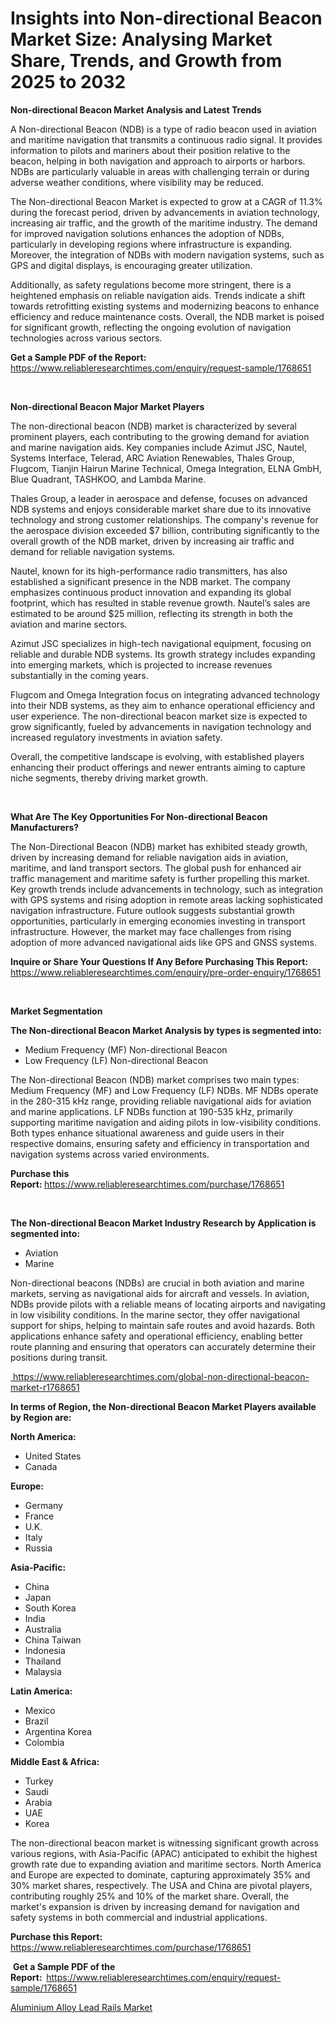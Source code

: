 <p><h1>Insights into Non-directional Beacon Market Size: Analysing Market Share, Trends, and Growth from 2025 to 2032</h1></p><p><strong>Non-directional Beacon Market Analysis and Latest Trends</strong></p>
<p><p>A Non-directional Beacon (NDB) is a type of radio beacon used in aviation and maritime navigation that transmits a continuous radio signal. It provides information to pilots and mariners about their position relative to the beacon, helping in both navigation and approach to airports or harbors. NDBs are particularly valuable in areas with challenging terrain or during adverse weather conditions, where visibility may be reduced.</p><p>The Non-directional Beacon Market is expected to grow at a CAGR of 11.3% during the forecast period, driven by advancements in aviation technology, increasing air traffic, and the growth of the maritime industry. The demand for improved navigation solutions enhances the adoption of NDBs, particularly in developing regions where infrastructure is expanding. Moreover, the integration of NDBs with modern navigation systems, such as GPS and digital displays, is encouraging greater utilization. </p><p>Additionally, as safety regulations become more stringent, there is a heightened emphasis on reliable navigation aids. Trends indicate a shift towards retrofitting existing systems and modernizing beacons to enhance efficiency and reduce maintenance costs. Overall, the NDB market is poised for significant growth, reflecting the ongoing evolution of navigation technologies across various sectors.</p></p>
<p><strong>Get a Sample PDF of the Report:&nbsp;</strong> <a href="https://www.reliableresearchtimes.com/enquiry/request-sample/1768651?utm_campaign=3556&utm_medium=2&utm_source=Github&utm_content=ia&utm_term=11042025&utm_id=non-directional-beacon">https://www.reliableresearchtimes.com/enquiry/request-sample/1768651</a></p>
<p>&nbsp;</p>
<p><strong>Non-directional Beacon Major Market Players</strong></p>
<p><p>The non-directional beacon (NDB) market is characterized by several prominent players, each contributing to the growing demand for aviation and marine navigation aids. Key companies include Azimut JSC, Nautel, Systems Interface, Telerad, ARC Aviation Renewables, Thales Group, Flugcom, Tianjin Hairun Marine Technical, Omega Integration, ELNA GmbH, Blue Quadrant, TASHKOO, and Lambda Marine.</p><p>Thales Group, a leader in aerospace and defense, focuses on advanced NDB systems and enjoys considerable market share due to its innovative technology and strong customer relationships. The company's revenue for the aerospace division exceeded $7 billion, contributing significantly to the overall growth of the NDB market, driven by increasing air traffic and demand for reliable navigation systems.</p><p>Nautel, known for its high-performance radio transmitters, has also established a significant presence in the NDB market. The company emphasizes continuous product innovation and expanding its global footprint, which has resulted in stable revenue growth. Nautel’s sales are estimated to be around $25 million, reflecting its strength in both the aviation and marine sectors.</p><p>Azimut JSC specializes in high-tech navigational equipment, focusing on reliable and durable NDB systems. Its growth strategy includes expanding into emerging markets, which is projected to increase revenues substantially in the coming years.</p><p>Flugcom and Omega Integration focus on integrating advanced technology into their NDB systems, as they aim to enhance operational efficiency and user experience. The non-directional beacon market size is expected to grow significantly, fueled by advancements in navigation technology and increased regulatory investments in aviation safety.</p><p>Overall, the competitive landscape is evolving, with established players enhancing their product offerings and newer entrants aiming to capture niche segments, thereby driving market growth.</p></p>
<p>&nbsp;</p>
<p><strong>What Are The Key Opportunities For Non-directional Beacon Manufacturers?</strong></p>
<p><p>The Non-Directional Beacon (NDB) market has exhibited steady growth, driven by increasing demand for reliable navigation aids in aviation, maritime, and land transport sectors. The global push for enhanced air traffic management and maritime safety is further propelling this market. Key growth trends include advancements in technology, such as integration with GPS systems and rising adoption in remote areas lacking sophisticated navigation infrastructure. Future outlook suggests substantial growth opportunities, particularly in emerging economies investing in transport infrastructure. However, the market may face challenges from rising adoption of more advanced navigational aids like GPS and GNSS systems.</p></p>
<p><strong>Inquire or Share Your Questions If Any Before Purchasing This Report:</strong> <a href="https://www.reliableresearchtimes.com/enquiry/pre-order-enquiry/1768651?utm_campaign=3556&utm_medium=2&utm_source=Github&utm_content=ia&utm_term=11042025&utm_id=non-directional-beacon">https://www.reliableresearchtimes.com/enquiry/pre-order-enquiry/1768651</a></p>
<p>&nbsp;</p>
<p><strong>Market Segmentation</strong></p>
<p><strong>The Non-directional Beacon Market Analysis by types is segmented into:</strong></p>
<p><ul><li>Medium Frequency (MF) Non-directional Beacon</li><li>Low Frequency (LF) Non-directional Beacon</li></ul></p>
<p><p>The Non-directional Beacon (NDB) market comprises two main types: Medium Frequency (MF) and Low Frequency (LF) NDBs. MF NDBs operate in the 280-315 kHz range, providing reliable navigational aids for aviation and marine applications. LF NDBs function at 190-535 kHz, primarily supporting maritime navigation and aiding pilots in low-visibility conditions. Both types enhance situational awareness and guide users in their respective domains, ensuring safety and efficiency in transportation and navigation systems across varied environments.</p></p>
<p><strong>Purchase this Report:&nbsp;</strong><a href="https://www.reliableresearchtimes.com/purchase/1768651?utm_campaign=3556&utm_medium=2&utm_source=Github&utm_content=ia&utm_term=11042025&utm_id=non-directional-beacon">https://www.reliableresearchtimes.com/purchase/1768651</a></p>
<p>&nbsp;</p>
<p><strong>The Non-directional Beacon Market Industry Research by Application is segmented into:</strong></p>
<p><ul><li>Aviation</li><li>Marine</li></ul></p>
<p><p>Non-directional beacons (NDBs) are crucial in both aviation and marine markets, serving as navigational aids for aircraft and vessels. In aviation, NDBs provide pilots with a reliable means of locating airports and navigating in low visibility conditions. In the marine sector, they offer navigational support for ships, helping to maintain safe routes and avoid hazards. Both applications enhance safety and operational efficiency, enabling better route planning and ensuring that operators can accurately determine their positions during transit.</p></p>
<p><a href="https://www.reliableresearchtimes.com/global-non-directional-beacon-market-r1768651?utm_campaign=3556&utm_medium=2&utm_source=Github&utm_content=ia&utm_term=11042025&utm_id=non-directional-beacon">&nbsp;https://www.reliableresearchtimes.com/global-non-directional-beacon-market-r1768651</a></p>
<p><strong>In terms of Region, the Non-directional Beacon Market Players available by Region are:</strong></p>
<p>
    <p> <strong> North America: </strong>
        <ul>
            <li>United States</li>
            <li>Canada</li>
        </ul>
        </p> 
    <p> <strong> Europe: </strong>
        <ul>
            <li>Germany</li>
            <li>France</li>
            <li>U.K.</li>
            <li>Italy</li>
            <li>Russia</li>
        </ul>
        </p> 
    <p> <strong> Asia-Pacific: </strong>
        <ul>
            <li>China</li>
            <li>Japan</li>
            <li>South Korea</li>
            <li>India</li>
            <li>Australia</li>
            <li>China Taiwan</li>
            <li>Indonesia</li>
            <li>Thailand</li>
            <li>Malaysia</li>
        </ul>
        </p> 
    <p> <strong> Latin America: </strong>
        <ul>
            <li>Mexico</li>
            <li>Brazil</li>
            <li>Argentina Korea</li>
            <li>Colombia</li>
        </ul>
        </p> 
    <p> <strong> Middle East & Africa: </strong>
        <ul>
            <li>Turkey</li>
            <li>Saudi</li>
            <li>Arabia</li>
            <li>UAE</li>
            <li>Korea</li>
        </ul>
    </p>
    </p>
<p><p>The non-directional beacon market is witnessing significant growth across various regions, with Asia-Pacific (APAC) anticipated to exhibit the highest growth rate due to expanding aviation and maritime sectors. North America and Europe are expected to dominate, capturing approximately 35% and 30% market shares, respectively. The USA and China are pivotal players, contributing roughly 25% and 10% of the market share. Overall, the market's expansion is driven by increasing demand for navigation and safety systems in both commercial and industrial applications.</p></p>
<p><strong>Purchase this Report: </strong><a href="https://www.reliableresearchtimes.com/purchase/1768651?utm_campaign=3556&utm_medium=2&utm_source=Github&utm_content=ia&utm_term=11042025&utm_id=non-directional-beacon">https://www.reliableresearchtimes.com/purchase/1768651</a></p>
<p>&nbsp;<strong>Get a Sample PDF of the Report:&nbsp;&nbsp;</strong><a href="https://www.reliableresearchtimes.com/enquiry/request-sample/1768651?utm_campaign=3556&utm_medium=2&utm_source=Github&utm_content=ia&utm_term=11042025&utm_id=non-directional-beacon">https://www.reliableresearchtimes.com/enquiry/request-sample/1768651</a></p>
<p><strong></strong></p>
<p><p><a href="https://github.com/ifsahvadenah/Market-Research-Report-List-1/blob/main/aluminium-alloy-lead-rails-market.md?utm_campaign=3556&utm_medium=2&utm_source=Github&utm_content=ia&utm_term=11042025&utm_id=non-directional-beacon">Aluminium Alloy Lead Rails Market</a></p></p>